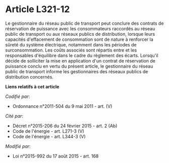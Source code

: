 # Article L321-12

Le gestionnaire du réseau public de transport peut conclure des contrats de réservation de puissance avec les consommateurs
raccordés au réseau public de transport ou aux réseaux publics de distribution, lorsque leurs capacités d'effacement de
consommation sont de nature à renforcer la sûreté du système électrique, notamment dans les périodes de surconsommation. Les
coûts associés sont répartis entre et les responsables d'équilibre dans le cadre du règlement des écarts. Lorsqu'il décide de
solliciter la mise en application d'un contrat de réservation de puissance conclu en vertu du présent article, le
gestionnaire du réseau public de transport informe les gestionnaires des réseaux publics de distribution concernés.

**Liens relatifs à cet article**

_Codifié par_:

  - Ordonnance n°2011-504 du 9 mai 2011 - art. (V)

_Cité par_:

  - Décret n°2015-206 du 24 février 2015 - art. 2 (Ab)
  - Code de l'énergie - art. L271-3 (V)
  - Code de l'énergie - art. L344-3 (V)

_Modifié par_:

  - Loi n°2015-992 du 17 août 2015 - art. 168
